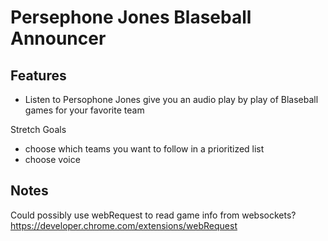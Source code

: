 # Persephone Jones Blaseball Announcer

## Features

- Listen to Persophone Jones give you an audio play by play of Blaseball games for your favorite team

Stretch Goals

- choose which teams you want to follow in a prioritized list
- choose voice

## Notes

Could possibly use webRequest to read game info from websockets? https://developer.chrome.com/extensions/webRequest

